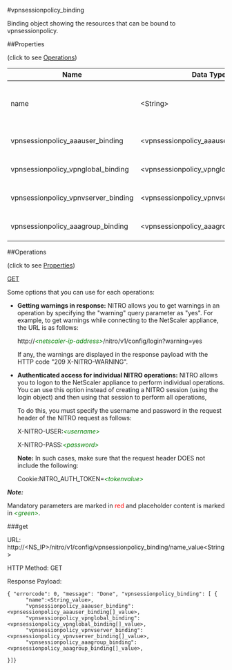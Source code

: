 #vpnsessionpolicy_binding

Binding object showing the resources that can be bound to vpnsessionpolicy.


##Properties 
<span>(click to see [Operations](#operations))</span>


<table><thead><tr><th>Name</th><th> Data Type</th><th> Permissions</th><th>Description</th></tr></thead><tbody><tr><td>name</td><td>&lt;String></td><td>Read-write</td><td>Name of the session policy to display.&lt;br>Minimum length = 1</td><tr><tr><td>vpnsessionpolicy_aaauser_binding</td><td>&lt;vpnsessionpolicy_aaauser_binding[]></td><td>Read-only</td><td>aaauser that can be bound to vpnsessionpolicy.</td><tr><tr><td>vpnsessionpolicy_vpnglobal_binding</td><td>&lt;vpnsessionpolicy_vpnglobal_binding[]></td><td>Read-only</td><td>vpnglobal that can be bound to vpnsessionpolicy.</td><tr><tr><td>vpnsessionpolicy_vpnvserver_binding</td><td>&lt;vpnsessionpolicy_vpnvserver_binding[]></td><td>Read-only</td><td>vpnvserver that can be bound to vpnsessionpolicy.</td><tr><tr><td>vpnsessionpolicy_aaagroup_binding</td><td>&lt;vpnsessionpolicy_aaagroup_binding[]></td><td>Read-only</td><td>aaagroup that can be bound to vpnsessionpolicy.</td><tr></tbody></table>
##Operations 
<span>(click to see [Properties](#properties))</span>


[GET](#get)


Some options that you can use for each operations:
<ul><li><p><b>Getting warnings in response:</b> NITRO allows you to get warnings in an operation by specifying the "warning" query parameter as "yes". For example, to get warnings while connecting to the NetScaler appliance, the URL is as follows:</p><p>http://<span style="color:green;font-style:italic;">&lt;netscaler-ip-address&gt;</span>/nitro/v1/config/login?warning=yes</p><p>If any, the warnings are displayed in the response payload with the HTTP code "209 X-NITRO-WARNING".</p></li><li><p><b>Authenticated access for individual NITRO operations:</b> NITRO allows you to logon to the NetScaler appliance to perform individual operations. You can use this option instead of creating a NITRO session (using the login object) and then using that session to perform all operations,</p><p>To do this, you must specify the username and password in the request header of the NITRO request as follows:</p><p>X-NITRO-USER:<span style="color:green;font-style:italic;">&lt;username&gt;</span></p><p>X-NITRO-PASS:<span style="color:green;font-style:italic;">&lt;password&gt;</span></p><p><b>Note:</b> In such cases, make sure that the request header DOES not include the following:</p><p>Cookie:NITRO_AUTH_TOKEN=<span style="color:green;font-style:italic;">&lt;tokenvalue&gt;</span></p></li></ul>



***Note:*** 
Mandatory parameters are marked in <span style="color:#FF0000;">red</span> and placeholder content is marked in <span style="color:green;font-style:italic">&lt;green&gt;</span>.

###get



URL: http://&lt;NS_IP&gt;/nitro/v1/config/vpnsessionpolicy_binding/name_value&lt;String&gt;
HTTP Method: GET
Response Payload: ```{ "errorcode": 0, "message": "Done", "vpnsessionpolicy_binding": [ {      "name":<String_value>,      "vpnsessionpolicy_aaauser_binding":<vpnsessionpolicy_aaauser_binding[]_value>,      "vpnsessionpolicy_vpnglobal_binding":<vpnsessionpolicy_vpnglobal_binding[]_value>,      "vpnsessionpolicy_vpnvserver_binding":<vpnsessionpolicy_vpnvserver_binding[]_value>,      "vpnsessionpolicy_aaagroup_binding":<vpnsessionpolicy_aaagroup_binding[]_value>,}]}```



